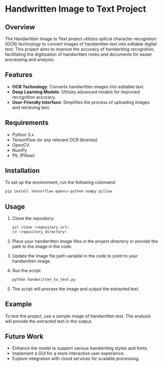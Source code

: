 
# Handwritten Image to Text Project

## Overview
The Handwritten Image to Text project utilizes optical character recognition (OCR) technology to convert images of handwritten text into editable digital text. This project aims to improve the accuracy of handwriting recognition, facilitating the digitization of handwritten notes and documents for easier processing and analysis.

## Features
- **OCR Technology**: Converts handwritten images into editable text.
- **Deep Learning Models**: Utilizes advanced models for improved recognition accuracy.
- **User-Friendly Interface**: Simplifies the process of uploading images and retrieving text.

## Requirements
- Python 3.x
- TensorFlow (or any relevant OCR libraries)
- OpenCV
- NumPy
- PIL (Pillow)

## Installation
To set up the environment, run the following command:

```bash
pip install tensorflow opencv-python numpy pillow
```

## Usage
1. Clone the repository:
   ```bash
   git clone <repository_url>
   cd <repository_directory>
   ```

2. Place your handwritten image files in the project directory or provide the path to the image in the code.

3. Update the image file path variable in the code to point to your handwritten image.

4. Run the script:
   ```bash
   python handwritten_to_text.py
   ```

5. The script will process the image and output the extracted text.

## Example
To test the project, use a sample image of handwritten text. The analysis will provide the extracted text in the output.

## Future Work
- Enhance the model to support various handwriting styles and fonts.
- Implement a GUI for a more interactive user experience.
- Explore integration with cloud services for scalable processing.
